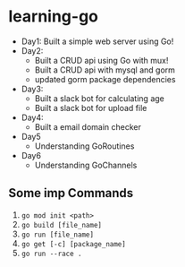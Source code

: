 # learning-go

- Day1: Built a simple web server using Go!
- Day2:
  - Built a CRUD api using Go with mux!
  - Built a CRUD api with mysql and gorm
  - updated gorm package dependencies
- Day3:
  - Built a slack bot for calculating age
  - Built a slack bot for upload file
- Day4:
  - Built a email domain checker
- Day5
  - Understanding GoRoutines
- Day6
  - Understanding GoChannels

## Some imp Commands

1. `go mod init <path>`
2. `go build [file_name]`
3. `go run [file_name]`
4. `go get [-c] [package_name]`
5. `go run --race .`

